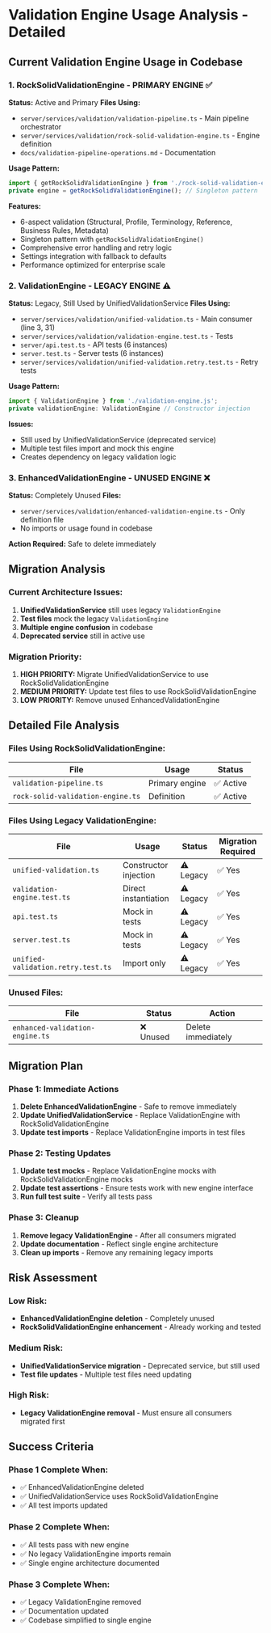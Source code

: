 # Validation Engine Usage Analysis - Detailed

## Current Validation Engine Usage in Codebase

### 1. **RockSolidValidationEngine** - PRIMARY ENGINE ✅
**Status:** Active and Primary
**Files Using:**
- `server/services/validation/validation-pipeline.ts` - Main pipeline orchestrator
- `server/services/validation/rock-solid-validation-engine.ts` - Engine definition
- `docs/validation-pipeline-operations.md` - Documentation

**Usage Pattern:**
```typescript
import { getRockSolidValidationEngine } from './rock-solid-validation-engine';
private engine = getRockSolidValidationEngine(); // Singleton pattern
```

**Features:**
- 6-aspect validation (Structural, Profile, Terminology, Reference, Business Rules, Metadata)
- Singleton pattern with `getRockSolidValidationEngine()`
- Comprehensive error handling and retry logic
- Settings integration with fallback to defaults
- Performance optimized for enterprise scale

### 2. **ValidationEngine** - LEGACY ENGINE ⚠️
**Status:** Legacy, Still Used by UnifiedValidationService
**Files Using:**
- `server/services/validation/unified-validation.ts` - Main consumer (line 3, 31)
- `server/services/validation/validation-engine.test.ts` - Tests
- `server/api.test.ts` - API tests (6 instances)
- `server.test.ts` - Server tests (6 instances)
- `server/services/validation/unified-validation.retry.test.ts` - Retry tests

**Usage Pattern:**
```typescript
import { ValidationEngine } from './validation-engine.js';
private validationEngine: ValidationEngine // Constructor injection
```

**Issues:**
- Still used by UnifiedValidationService (deprecated service)
- Multiple test files import and mock this engine
- Creates dependency on legacy validation logic

### 3. **EnhancedValidationEngine** - UNUSED ENGINE ❌
**Status:** Completely Unused
**Files:**
- `server/services/validation/enhanced-validation-engine.ts` - Only definition file
- No imports or usage found in codebase

**Action Required:** Safe to delete immediately

## Migration Analysis

### Current Architecture Issues:
1. **UnifiedValidationService** still uses legacy `ValidationEngine`
2. **Test files** mock the legacy `ValidationEngine` 
3. **Multiple engine confusion** in codebase
4. **Deprecated service** still in active use

### Migration Priority:
1. **HIGH PRIORITY:** Migrate UnifiedValidationService to use RockSolidValidationEngine
2. **MEDIUM PRIORITY:** Update test files to use RockSolidValidationEngine
3. **LOW PRIORITY:** Remove unused EnhancedValidationEngine

## Detailed File Analysis

### Files Using RockSolidValidationEngine:
| File | Usage | Status |
|------|-------|--------|
| `validation-pipeline.ts` | Primary engine | ✅ Active |
| `rock-solid-validation-engine.ts` | Definition | ✅ Active |

### Files Using Legacy ValidationEngine:
| File | Usage | Status | Migration Required |
|------|-------|--------|-------------------|
| `unified-validation.ts` | Constructor injection | ⚠️ Legacy | ✅ Yes |
| `validation-engine.test.ts` | Direct instantiation | ⚠️ Legacy | ✅ Yes |
| `api.test.ts` | Mock in tests | ⚠️ Legacy | ✅ Yes |
| `server.test.ts` | Mock in tests | ⚠️ Legacy | ✅ Yes |
| `unified-validation.retry.test.ts` | Import only | ⚠️ Legacy | ✅ Yes |

### Unused Files:
| File | Status | Action |
|------|--------|--------|
| `enhanced-validation-engine.ts` | ❌ Unused | Delete immediately |

## Migration Plan

### Phase 1: Immediate Actions
1. **Delete EnhancedValidationEngine** - Safe to remove immediately
2. **Update UnifiedValidationService** - Replace ValidationEngine with RockSolidValidationEngine
3. **Update test imports** - Replace ValidationEngine imports in test files

### Phase 2: Testing Updates
1. **Update test mocks** - Replace ValidationEngine mocks with RockSolidValidationEngine mocks
2. **Update test assertions** - Ensure tests work with new engine interface
3. **Run full test suite** - Verify all tests pass

### Phase 3: Cleanup
1. **Remove legacy ValidationEngine** - After all consumers migrated
2. **Update documentation** - Reflect single engine architecture
3. **Clean up imports** - Remove any remaining legacy imports

## Risk Assessment

### Low Risk:
- **EnhancedValidationEngine deletion** - Completely unused
- **RockSolidValidationEngine enhancement** - Already working and tested

### Medium Risk:
- **UnifiedValidationService migration** - Deprecated service, but still used
- **Test file updates** - Multiple test files need updating

### High Risk:
- **Legacy ValidationEngine removal** - Must ensure all consumers migrated first

## Success Criteria

### Phase 1 Complete When:
- ✅ EnhancedValidationEngine deleted
- ✅ UnifiedValidationService uses RockSolidValidationEngine
- ✅ All test imports updated

### Phase 2 Complete When:
- ✅ All tests pass with new engine
- ✅ No legacy ValidationEngine imports remain
- ✅ Single engine architecture documented

### Phase 3 Complete When:
- ✅ Legacy ValidationEngine removed
- ✅ Documentation updated
- ✅ Codebase simplified to single engine

